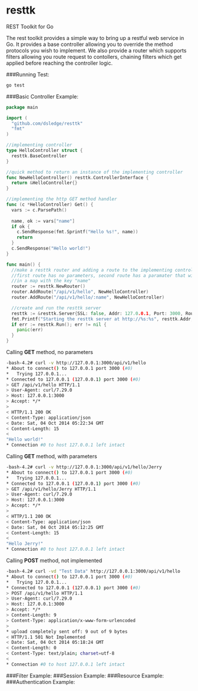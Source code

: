 resttk
======

REST Toolkit for Go

The rest toolkit provides a simple way to bring up a restful web service in Go. It 
provides a base controller allowing you to override the method protocols you wish
to implement. We also provide a router which supports filters allowing you route
request to contollers, chaining filters which get applied before reaching the
controller logic.

###Running Test:
```bash
go test
```

###Basic Controller Example:
```go
package main

import (
  "github.com/dsledge/resttk"
  "fmt"
)

//implementing controller
type HelloController struct {
  resttk.BaseController
}

//quick method to return an instance of the implementing controller
func NewHelloController() resttk.ControllerInterface {
  return &HelloController{}
}

//implementing the http GET method handler
func (c *HelloController) Get() {
  vars := c.ParsePath()
  
  name, ok := vars["name"]
  if ok {
    c.SendResponse(fmt.Sprintf("Hello %s!", name))
    return
  }
  c.SendResponse("Hello world!")
}

func main() {
  //make a resttk router and adding a route to the implementing controller instance
  //first route has no parameters, second route has a paramater that will be place 
  //in a map with the key "name"
  router := resttk.NewRouter()
  router.AddRoute("/api/v1/hello", NewHelloController)
  router.AddRoute("/api/v1/hello/:name", NewHelloController)

  //create and run the resttk server
  resttk := &resttk.Server{SSL: false, Addr: 127.0.0.1, Port: 3000, Routes: router}
  fmt.Printf("Starting the resttk server at http://%s:%s", resttk.Addr, resttk.Port)
  if err := resttk.Run(); err != nil {
    panic(err)
  }
}
```
Calling **GET** method, no parameters
```bash
-bash-4.2# curl -v http://127.0.0.1:3000/api/v1/hello                                                                                                       
* About to connect() to 127.0.0.1 port 3000 (#0)
*   Trying 127.0.0.1...
* Connected to 127.0.0.1 (127.0.0.1) port 3000 (#0)
> GET /api/v1/hello HTTP/1.1
> User-Agent: curl/7.29.0
> Host: 127.0.0.1:3000
> Accept: */*
> 
< HTTP/1.1 200 OK
< Content-Type: application/json
< Date: Sat, 04 Oct 2014 05:22:34 GMT
< Content-Length: 15
< 
"Hello world!"
* Connection #0 to host 127.0.0.1 left intact
```
Calling **GET** method, with parameters
```bash
-bash-4.2# curl -v http://127.0.0.1:3000/api/v1/hello/Jerry
* About to connect() to 127.0.0.1 port 3000 (#0)
*   Trying 127.0.0.1...
* Connected to 127.0.0.1 (127.0.0.1) port 3000 (#0)
> GET /api/v1/hello/Jerry HTTP/1.1
> User-Agent: curl/7.29.0
> Host: 127.0.0.1:3000
> Accept: */*
> 
< HTTP/1.1 200 OK
< Content-Type: application/json
< Date: Sat, 04 Oct 2014 05:12:25 GMT
< Content-Length: 15
< 
"Hello Jerry!"
* Connection #0 to host 127.0.0.1 left intact
```
Calling **POST** method, not implemented
```bash
-bash-4.2# curl -vd "Test Data" http://127.0.0.1:3000/api/v1/hello
* About to connect() to 127.0.0.1 port 3000 (#0)
*   Trying 127.0.0.1...
* Connected to 127.0.0.1 (127.0.0.1) port 3000 (#0)
> POST /api/v1/hello HTTP/1.1
> User-Agent: curl/7.29.0
> Host: 127.0.0.1:3000
> Accept: */*
> Content-Length: 9
> Content-Type: application/x-www-form-urlencoded
> 
* upload completely sent off: 9 out of 9 bytes
< HTTP/1.1 501 Not Implemented
< Date: Sat, 04 Oct 2014 05:18:24 GMT
< Content-Length: 0
< Content-Type: text/plain; charset=utf-8
< 
* Connection #0 to host 127.0.0.1 left intact
```

###Filter Example:
###Session Example:
###Resource Example:
###Authentication Example:



